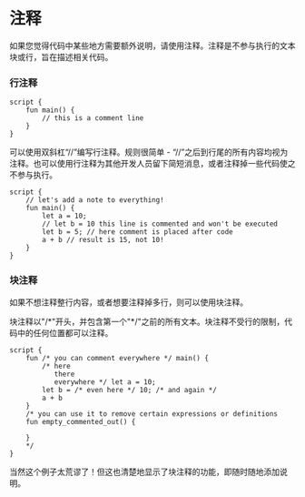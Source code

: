 # 注释

如果您觉得代码中某些地方需要额外说明，请使用注释。注释是不参与执行的文本块或行，旨在描述相关代码。

### 行注释

```Move
script {
    fun main() {
        // this is a comment line
    }
}
```

可以使用双斜杠“//”编写行注释。规则很简单 - “//”之后到行尾的所有内容均视为注释。也可以使用行注释为其他开发人员留下简短消息，或者注释掉一些代码使之不参与执行。

```Move
script {
    // let's add a note to everything!
    fun main() {
        let a = 10;
        // let b = 10 this line is commented and won't be executed
        let b = 5; // here comment is placed after code
        a + b // result is 15, not 10!
    }
}
```

### 块注释

如果不想注释整行内容，或者想要注释掉多行，则可以使用块注释。

块注释以"/\*"开头，并包含第一个"\*/"之前的所有文本。块注释不受行的限制，代码中的任何位置都可以注释。

```Move
script {
    fun /* you can comment everywhere */ main() {
        /* here
           there
           everywhere */ let a = 10;
        let b = /* even here */ 10; /* and again */
        a + b
    }
    /* you can use it to remove certain expressions or definitions
    fun empty_commented_out() {

    }
    */
}
```

当然这个例子太荒谬了！但这也清楚地显示了块注释的功能，即随时随地添加说明。
<!-- ### Documentation comments -->
